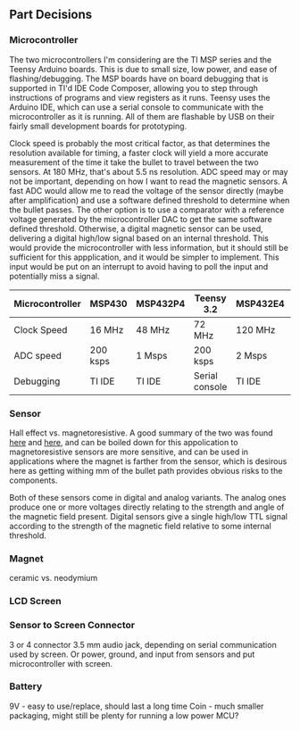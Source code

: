 ## Part Decisions

### Microcontroller
The two microcontrollers I'm considering are the TI MSP series and the Teensy Arduino boards. This is due to small size, low power, and ease of flashing/debugging. The MSP boards have on board debugging that is supported in TI'd IDE Code Composer, allowing you to step through instructions of programs and view registers as it runs. Teensy uses the Arduino IDE, which can use a serial console to communicate with the microcontroller as it is running. All of them are flashable by USB on their fairly small development boards for prototyping.

Clock speed is probably the most critical factor, as that determines the resolution available for timing, a faster clock will yield a more accurate measurement of the time it take the bullet to travel between the two sensors. At 180 MHz, that's about 5.5 ns resolution. ADC speed may or may not be important, depending on how I want to read the magnetic sensors. A fast ADC would allow me to read the voltage of the sensor directly (maybe after amplification) and use a software defined threshold to determine when the bullet passes. The other option is to use a comparator with a reference voltage generated by the microcontroller DAC to get the same software defined threshold. Otherwise, a digital magnetic sensor can be used, delivering a digital high/low signal based on an internal threshold. This would provide the microcontroller with less information, but it should still be sufficient for this appplication, and it would be simpler to implement. This input would be put on an interrupt to avoid having to poll the input and potentially miss a signal.

| Microcontroller | MSP430 | MSP432P4 | Teensy 3.2 | MSP432E4 | Teensy 3.6 |
| --- | --- | --- | --- | --- | --- |
| Clock Speed | 16 MHz | 48 MHz | 72 MHz | 120 MHz | 180 MHz |
| ADC speed | 200 ksps | 1 Msps | 200 ksps | 2 Msps | 200 ksps |
| Debugging | TI IDE | TI IDE | Serial console | TI IDE | Serial console |

### Sensor
Hall effect vs. magnetoresistive. A good summary of the two was found [here](https://www.digikey.com/en/articles/techzone/2013/nov/proximity-sensing-options-part-2-magnetic-sensors) and [here](https://www.sensorsmag.com/components/a-case-study-mr-vs-hall-effect-for-position-sensing), and can be boiled down for this appolication to magnetoresistive sensors are more sensitive, and can be used in applications where the magnet is farther from the sensor, which is desirous here as getting withing mm of the bullet path provides obvious risks to the components.

Both of these sensors come in digital and analog variants. The analog ones produce one or more voltages directly relating to the strength and angle of the magnetic field present. Digital sensors give a single high/low TTL signal according to the strength of the magnetic field relative to some internal threshold.

### Magnet
ceramic vs. neodymium

### LCD Screen

### Sensor to Screen Connector
3 or 4 connector 3.5 mm audio jack, depending on serial communication used by screen. Or power, ground, and input from sensors and put microcontroller with screen.

### Battery
9V - easy to use/replace, should last a long time
Coin - much smaller packaging, might still be plenty for running a low power MCU?
